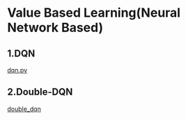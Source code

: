 # Value Based Learning(Neural Network Based)

## 1.DQN

[dqn.py](dqn.py)

## 2.Double-DQN

[double_dqn](double_dqn.py)
